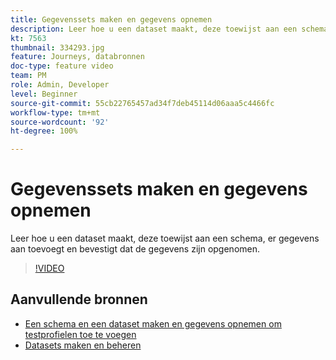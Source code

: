 ```yaml
---
title: Gegevenssets maken en gegevens opnemen
description: Leer hoe u een dataset maakt, deze toewijst aan een schema, er gegevens aan toevoegt en bevestigt dat de gegevens zijn opgenomen.
kt: 7563
thumbnail: 334293.jpg
feature: Journeys, databronnen
doc-type: feature video
team: PM
role: Admin, Developer
level: Beginner
source-git-commit: 55cb22765457ad34f7deb45114d06aaa5c4466fc
workflow-type: tm+mt
source-wordcount: '92'
ht-degree: 100%

---
```



# Gegevenssets maken en gegevens opnemen

Leer hoe u een dataset maakt, deze toewijst aan een schema, er gegevens aan toevoegt en bevestigt dat de gegevens zijn opgenomen.

>[!VIDEO](https://video.tv.adobe.com/v/334293?quality=12)

## Aanvullende bronnen

* [Een schema en een dataset maken en gegevens opnemen om testprofielen toe te voegen](https://experienceleague.adobe.com/docs/journey-optimizer/using/orchestrate-journeys/about-journeys/creating-test-profiles.html?lng=nl)
* [Datasets maken en beheren](https://experienceleague.adobe.com/docs/experience-platform/catalog/datasets/user-guide.html?lang=nl)
